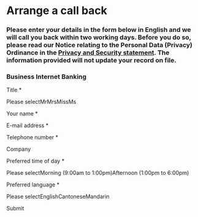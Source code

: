# Arrange a call back

### Please enter your details in the form below in English and we will call you back within two working days. Before you do so, please read our Notice relating to the Personal Data (Privacy) Ordinance in the [Privacy and Security statement](/en-gb/regulations/privacy-and-security). The information provided will not update your record on file.

### Business Internet Banking

Title \*

Please selectMrMrsMissMs

Your name \*

E-mail address \*

Telephone number \*

Company

Preferred time of day \*

Please selectMorning (9:00am to 1:00pm)Afternoon (1:00pm to 6:00pm)

Preferred language \*

Please selectEnglishCantoneseMandarin

Submit